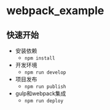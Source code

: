 # webpack_example

## 快速开始
- 安装依赖
  + `npm install`
- 开发环境
  + `npm run develop`
- 项目发布
  + `npm run publish`
- gulp和webpack集成
  + `npm run deploy`